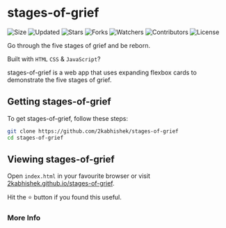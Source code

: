 # stages-of-grief

![Size](https://img.shields.io/github/repo-size/2kabhishek/stages-of-grief?style=plastic&color=0f0&label=Size)
![Updated](https://img.shields.io/github/last-commit/2kabhishek/stages-of-grief?style=plastic&color=f00&label=Updated)
![Stars](https://img.shields.io/github/stars/2kabhishek/stages-of-grief?style=plastic&color=ffc801&label=Stars)
![Forks](https://img.shields.io/github/forks/2kabhishek/stages-of-grief?style=plastic&color=003cff&label=Forks)
![Watchers](https://img.shields.io/github/watchers/2kabhishek/stages-of-grief?style=plastic&color=ff5500&label=Watchers)
![Contributors](https://img.shields.io/github/contributors/2kabhishek/stages-of-grief?style=plastic&color=f0f&label=Contributors)
![License](https://img.shields.io/github/license/2kabhishek/stages-of-grief?style=plastic&color=555&label=License)

Go through the five stages of grief and be reborn.

Built with `HTML` `CSS` & `JavaScript`?

stages-of-grief is a web app that uses expanding flexbox cards to demonstrate the five stages of grief.

## Getting stages-of-grief

To get stages-of-grief, follow these steps:

```bash
git clone https://github.com/2kabhishek/stages-of-grief
cd stages-of-grief
```

## Viewing stages-of-grief

Open `index.html` in your favourite browser or visit [2kabhishek.github.io/stages-of-grief](https://2kabhishek.github.io/stages-of-grief).

Hit the :star: button if you found this useful.

### More Info
